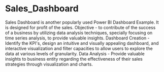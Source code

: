 # Sales_Dashboard
Sales Dashboard is another popularly used Power BI Dashboard Example. It is designed for profit of the sales.
Objective - to contribute of the success of a business by utilizing data analysis techniques, specially focusing on time series analysis, to provide valuable insights.
Dashboard Creation - Identify the KPI's, design an intuitive and visually appealing dashboard, and interactive visualization and filter capacities to allow users to explore the data at various levels of granularity.
Data Analysis - Provide valuable insights to business entity regarding the effectiveness of their sales strategies through visualization and charts.
